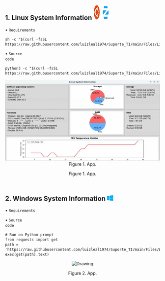 ## 1. Linux System Information <img src="/Files/Ubuntu_Zorin_OS.png" width="50" height="50"/>


&#8226; <a style="text-decoration:none" target='_blank' rel='noopener noreferrer' href='https://github.com/luizleal1974/Suporte_TI/blob/main/Files/Linux/Linux_sys_info.sh'><code>Requirements</code></a>

```
sh -c "$(curl -fsSL https://raw.githubusercontent.com/luizleal1974/Suporte_TI/main/Files/Linux/Linux_sys_info.sh)"
```


&#8226; <a style="text-decoration:none" target='_blank' rel='noopener noreferrer' href='https://github.com/luizleal1974/Suporte_TI/blob/main/Files/Linux/Linux_sys_info.py'><code>Source code</code></a>

```
python3 -c "$(curl -fsSL https://raw.githubusercontent.com/luizleal1974/Suporte_TI/main/Files/Linux/Linux_sys_info.py)"
```
<p align="center">
<img src="/Files/Linux/Linux_sys_info.gif" alt="Drawing"/>
Figure 1. App.
</p>
<p align="center">Figure 1. App.</p>

</br>

## 2. Windows System Information <img src="/Files/windows.png" width="20" height="20"/>

&#8226; <a style="text-decoration:none" target='_blank' rel='noopener noreferrer' href='https://github.com/luizleal1974/Suporte_TI/blob/main/Files/Windows/Windows_sys_info.txt'><code>Requirements</code></a>

&#8226; <a style="text-decoration:none" target='_blank' rel='noopener noreferrer' href='https://github.com/luizleal1974/Suporte_TI/blob/main/Files/Windows/Windows_sys_info.py'><code>Source code</code></a>

```
# Run on Python prompt
from requests import get
path = 'https://raw.githubusercontent.com/luizleal1974/Suporte_TI/main/Files/Windows/Windows_sys_info.py'
exec(get(path).text)
```

<p align="center">
<img src="/Files/Windows/Windows_sys_info.gif" alt="Drawing"/>
</p>
<p align="center">Figure 2. App.</p>

</br>
